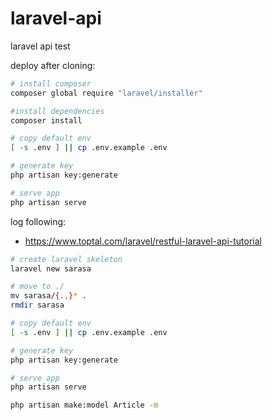 # laravel-api
laravel api test

deploy after cloning:
```bash
# install composer
composer global require "laravel/installer"

#install dependencies
composer install

# copy default env
[ -s .env ] || cp .env.example .env

# generate key
php artisan key:generate

# serve app
php artisan serve
```

log following:
* https://www.toptal.com/laravel/restful-laravel-api-tutorial
```bash
# create laravel skeleton
laravel new sarasa

# move to ./
mv sarasa/{.,}* .
rmdir sarasa

# copy default env
[ -s .env ] || cp .env.example .env

# generate key
php artisan key:generate

# serve app
php artisan serve

php artisan make:model Article -m
```
